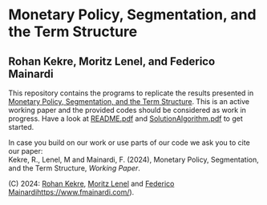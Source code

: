 # Monetary Policy, Segmentation, and the Term Structure
## Rohan Kekre, Moritz Lenel, and Federico Mainardi 

This repository contains the programs to replicate the results presented in [Monetary Policy, Segmentation, and the Term Structure](https://drive.google.com/file/d/1WfUDnoByGWAV8ngvr0Zz_1M7GLWkETLo/view?usp=sharing). This is an active working paper and the provided codes should be considered as work in progress. Have a look at [README.pdf](https://github.com/KekreLenel/term) and [SolutionAlgorithm.pdf](https://github.com/KekreLenel/term) to get started.

In case you build on our work or use parts of our code we ask you to cite our paper:  
Kekre, R., Lenel, M and Mainardi, F. (2024), Monetary Policy, Segmentation, and the Term Structure, *Working Paper*.

(C) 2024: [Rohan Kekre](https://sites.google.com/site/rohankekre/), [Moritz Lenel](https://sites.google.com/site/moritzlenel) and [Federico Mainardi](https://www.fmainardi.com/)https://www.fmainardi.com/).
